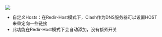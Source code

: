 ![](https://github.com/vernesong/OpenClash/blob/master/img/set12.png)

* 自定义Hosts：在Redir-Host模式下，Clash作为DNS服务器可以设置HOST来重定向一些链接
* 此功能在Redir-Host模式下会自动添加，没有额外开关

